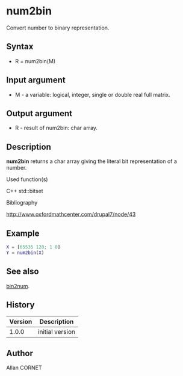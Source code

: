 # num2bin

Convert number to binary representation.

## Syntax

- R = num2bin(M)

## Input argument

- M - a variable: logical, integer, single or double real full matrix.

## Output argument

- R - result of num2bin: char array.

## Description

  <p><b>num2bin</b> returns a char array giving the literal bit representation of a number.</p>

Used function(s)

C++ std::bitset

Bibliography

http://www.oxfordmathcenter.com/drupal7/node/43

## Example

```matlab
X = [65535 128; 1 0]
Y = num2bin(X)
```

## See also

[bin2num](bin2num.md).

## History

| Version | Description     |
| ------- | --------------- |
| 1.0.0   | initial version |

## Author

Allan CORNET
